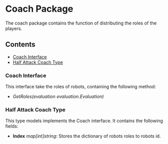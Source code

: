 # Coach Package

The coach package contains the function of distributing the roles of the players.

## Contents

- [Coach Interface](#cch)
- [Half Attack Coach Type](#hact)

<a name="cch"></a>

### Coach Interface

This interface take the roles of robots, containing the following method:

- *GetRoles(evaluation evaluation.Evaluation)*

<a name="hact"></a>

### Half Attack Coach Type

This type models implements the Coach interface. It contains the following fields:

- **Index** *map[int]string*: Stores the dictionary of robots roles to robots id.

